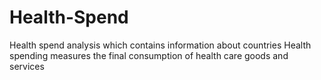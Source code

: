 # Health-Spend
Health spend analysis which contains information about countries Health spending measures the final consumption of health care goods and services
